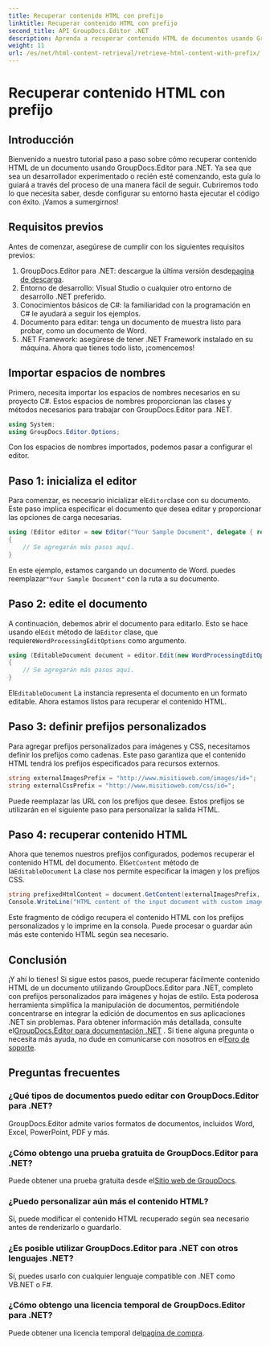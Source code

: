 ```yaml
---
title: Recuperar contenido HTML con prefijo
linktitle: Recuperar contenido HTML con prefijo
second_title: API GroupDocs.Editor .NET
description: Aprenda a recuperar contenido HTML de documentos usando GroupDocs.Editor para .NET con prefijos personalizados para imágenes y hojas de estilo. Guía paso a paso incluida.
weight: 11
url: /es/net/html-content-retrieval/retrieve-html-content-with-prefix/
---
```


# Recuperar contenido HTML con prefijo

## Introducción
Bienvenido a nuestro tutorial paso a paso sobre cómo recuperar contenido HTML de un documento usando GroupDocs.Editor para .NET. Ya sea que sea un desarrollador experimentado o recién esté comenzando, esta guía lo guiará a través del proceso de una manera fácil de seguir. Cubriremos todo lo que necesita saber, desde configurar su entorno hasta ejecutar el código con éxito. ¡Vamos a sumergirnos!
## Requisitos previos
Antes de comenzar, asegúrese de cumplir con los siguientes requisitos previos:
1.  GroupDocs.Editor para .NET: descargue la última versión desde[pagina de descarga](https://releases.groupdocs.com/editor/net/).
2. Entorno de desarrollo: Visual Studio o cualquier otro entorno de desarrollo .NET preferido.
3. Conocimientos básicos de C#: la familiaridad con la programación en C# le ayudará a seguir los ejemplos.
4. Documento para editar: tenga un documento de muestra listo para probar, como un documento de Word.
5. .NET Framework: asegúrese de tener .NET Framework instalado en su máquina.
Ahora que tienes todo listo, ¡comencemos!
## Importar espacios de nombres
Primero, necesita importar los espacios de nombres necesarios en su proyecto C#. Estos espacios de nombres proporcionan las clases y métodos necesarios para trabajar con GroupDocs.Editor para .NET.
```csharp
using System;
using GroupDocs.Editor.Options;
```
Con los espacios de nombres importados, podemos pasar a configurar el editor.
## Paso 1: inicializa el editor
 Para comenzar, es necesario inicializar el`Editor`clase con su documento. Este paso implica especificar el documento que desea editar y proporcionar las opciones de carga necesarias.
```csharp
using (Editor editor = new Editor("Your Sample Document", delegate { return new WordProcessingLoadOptions(); }))
{
    // Se agregarán más pasos aquí.
}
```
 En este ejemplo, estamos cargando un documento de Word. puedes reemplazar`"Your Sample Document"` con la ruta a su documento.
## Paso 2: edite el documento
 A continuación, debemos abrir el documento para editarlo. Esto se hace usando el`Edit` método de la`Editor` clase, que requiere`WordProcessingEditOptions` como argumento.
```csharp
using (EditableDocument document = editor.Edit(new WordProcessingEditOptions()))
{
    // Se agregarán más pasos aquí.
}
```
 El`EditableDocument` La instancia representa el documento en un formato editable. Ahora estamos listos para recuperar el contenido HTML.
## Paso 3: definir prefijos personalizados
Para agregar prefijos personalizados para imágenes y CSS, necesitamos definir los prefijos como cadenas. Este paso garantiza que el contenido HTML tendrá los prefijos especificados para recursos externos.
```csharp
string externalImagesPrefix = "http://www.misitioweb.com/images/id=";
string externalCssPrefix = "http://www.misitioweb.com/css/id=";
```
Puede reemplazar las URL con los prefijos que desee. Estos prefijos se utilizarán en el siguiente paso para personalizar la salida HTML.
## Paso 4: recuperar contenido HTML
Ahora que tenemos nuestros prefijos configurados, podemos recuperar el contenido HTML del documento. El`GetContent` método de la`EditableDocument` La clase nos permite especificar la imagen y los prefijos CSS.
```csharp
string prefixedHtmlContent = document.GetContent(externalImagesPrefix, externalCssPrefix);
Console.WriteLine("HTML content of the input document with custom image and stylesheet prefixes: {0}", prefixedHtmlContent);
```
Este fragmento de código recupera el contenido HTML con los prefijos personalizados y lo imprime en la consola. Puede procesar o guardar aún más este contenido HTML según sea necesario.
## Conclusión
¡Y ahí lo tienes! Si sigue estos pasos, puede recuperar fácilmente contenido HTML de un documento utilizando GroupDocs.Editor para .NET, completo con prefijos personalizados para imágenes y hojas de estilo. Esta poderosa herramienta simplifica la manipulación de documentos, permitiéndole concentrarse en integrar la edición de documentos en sus aplicaciones .NET sin problemas.
 Para obtener información más detallada, consulte el[GroupDocs.Editor para documentación .NET](https://tutorials.groupdocs.com/editor/net/) . Si tiene alguna pregunta o necesita más ayuda, no dude en comunicarse con nosotros en el[Foro de soporte](https://forum.groupdocs.com/c/editor/20).
## Preguntas frecuentes
### ¿Qué tipos de documentos puedo editar con GroupDocs.Editor para .NET?
GroupDocs.Editor admite varios formatos de documentos, incluidos Word, Excel, PowerPoint, PDF y más.
### ¿Cómo obtengo una prueba gratuita de GroupDocs.Editor para .NET?
 Puede obtener una prueba gratuita desde el[Sitio web de GroupDocs](https://releases.groupdocs.com/).
### ¿Puedo personalizar aún más el contenido HTML?
Sí, puede modificar el contenido HTML recuperado según sea necesario antes de renderizarlo o guardarlo.
### ¿Es posible utilizar GroupDocs.Editor para .NET con otros lenguajes .NET?
Sí, puedes usarlo con cualquier lenguaje compatible con .NET como VB.NET o F#.
### ¿Cómo obtengo una licencia temporal de GroupDocs.Editor para .NET?
 Puede obtener una licencia temporal del[pagina de compra](https://purchase.groupdocs.com/temporary-license/).